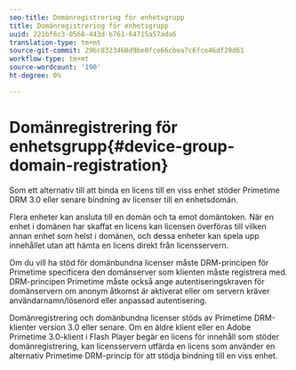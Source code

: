 ```yaml
---
seo-title: Domänregistrering för enhetsgrupp
title: Domänregistrering för enhetsgrupp
uuid: 221bf6c3-0568-443d-b761-64715a57ada6
translation-type: tm+mt
source-git-commit: 29bc8323460d9be0fce66cbea7c6fce46df20d61
workflow-type: tm+mt
source-wordcount: '190'
ht-degree: 0%

---
```



# Domänregistrering för enhetsgrupp{#device-group-domain-registration}

Som ett alternativ till att binda en licens till en viss enhet stöder Primetime DRM 3.0 eller senare bindning av licenser till en enhetsdomän.

Flera enheter kan ansluta till en domän och ta emot domäntoken. När en enhet i domänen har skaffat en licens kan licensen överföras till vilken annan enhet som helst i domänen, och dessa enheter kan spela upp innehållet utan att hämta en licens direkt från licensservern.

Om du vill ha stöd för domänbundna licenser måste DRM-principen för Primetime specificera den domänserver som klienten måste registrera med. DRM-principen Primetime måste också ange autentiseringskraven för domänservern om anonym åtkomst är aktiverat eller om servern kräver användarnamn/lösenord eller anpassad autentisering.

Domänregistrering och domänbundna licenser stöds av Primetime DRM-klienter version 3.0 eller senare. Om en äldre klient eller en Adobe Primetime 3.0-klient i Flash Player begär en licens för innehåll som stöder domänregistrering, kan licensservern utfärda en licens som använder en alternativ Primetime DRM-princip för att stödja bindning till en viss enhet.
